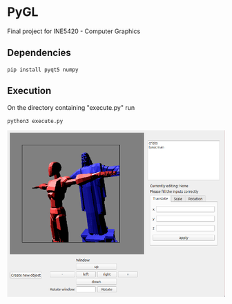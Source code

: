 # PyGL
Final project for INE5420 - Computer Graphics

## Dependencies
```shell
pip install pyqt5 numpy
```
## Execution
On the directory containing "execute.py" run
```shell
python3 execute.py
```

![PyGL showcase image](resources/PyGLShowcase.png)



